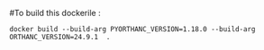 #To build this dockerile :

```shell
docker build --build-arg PYORTHANC_VERSION=1.18.0 --build-arg ORTHANC_VERSION=24.9.1  .
```